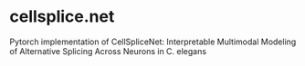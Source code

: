 # cellsplice.net
Pytorch implementation of CellSpliceNet: Interpretable Multimodal Modeling of Alternative Splicing Across Neurons in C. elegans
